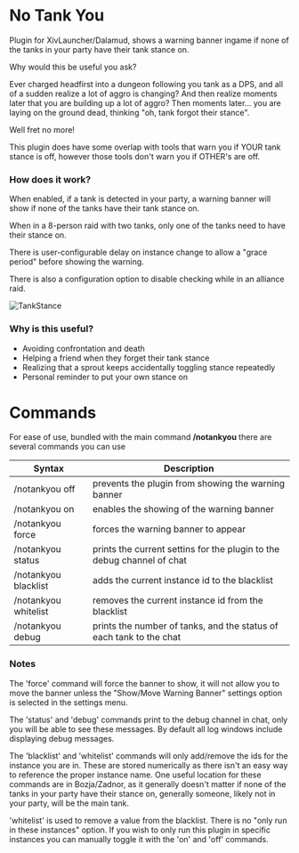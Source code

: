 # No Tank You
Plugin for XivLauncher/Dalamud, shows a warning banner ingame if none of the tanks in your party have their tank stance on.

Why would this be useful you ask?

Ever charged headfirst into a dungeon following you tank as a DPS, and all of a sudden realize a lot of aggro is changing?
And then realize moments later that you are building up a lot of aggro?
Then moments later... you are laying on the ground dead, thinking "oh, tank forgot their stance".

Well fret no more!

This plugin does have some overlap with tools that warn you if YOUR tank stance is off, however those tools don't warn you if OTHER's are off.

### How does it work?
When enabled, if a tank is detected in your party, a warning banner will show if none of the tanks have their tank stance on.

When in a 8-person raid with two tanks, only one of the tanks need to have their stance on.

There is user-configurable delay on instance change to allow a "grace period" before showing the warning.

There is also a configuration option to disable checking while in an alliance raid.

![TankStance](https://user-images.githubusercontent.com/9083275/142379197-9cba7a62-4fe4-46bb-b346-9cdead65f06e.png)

### Why is this useful?
* Avoiding confrontation and death
* Helping a friend when they forget their tank stance
* Realizing that a sprout keeps accidentally toggling stance repeatedly
* Personal reminder to put your own stance on 

# Commands
For ease of use, bundled with the main command **/notankyou** there are several commands you can use

| Syntax      | Description |
| ----------- | ----------- |
| /notankyou off       | prevents the plugin from showing the warning banner                                                      |
| /notankyou on        | enables the showing of the warning banner                                                                |
| /notankyou force     | forces the warning banner to appear                                                                      |
| /notankyou status    | prints the current settins for the plugin to the debug channel of chat                                   |
| /notankyou blacklist | adds the current instance id to the blacklist|
| /notankyou whitelist | removes the current instance id from the blacklist                                                       |
| /notankyou debug     | prints the number of tanks, and the status of each tank to the chat                                      |

### Notes
The 'force' command will force the banner to show, it will not allow you to move the banner unless the "Show/Move Warning Banner" settings option is selected in the settings menu.

The 'status' and 'debug' commands print to the debug channel in chat, only you will be able to see these messages. By default all log windows include displaying debug messages.

The 'blacklist' and 'whitelist' commands will only add/remove the ids for the instance you are in. These are stored numerically as there isn't an easy way to reference the proper instance name. 
One useful location for these commands are in Bozja/Zadnor, as it generally doesn't matter if none of the tanks in your party have their stance on, generally someone, likely not in your party, will be the main tank.

'whitelist' is used to remove a value from the blacklist. There is no "only run in these instances" option. If you wish to only run this plugin in specific instances you can manually toggle it with the 'on' and 'off' commands.


